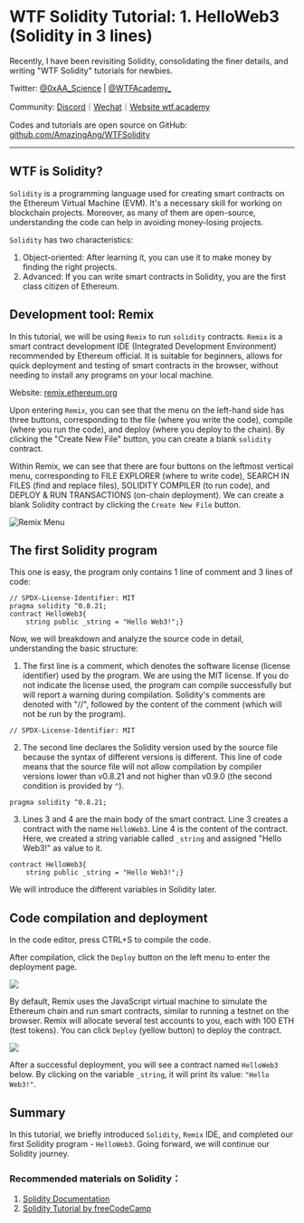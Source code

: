 # WTF Solidity Tutorial: 1. HelloWeb3 (Solidity in 3 lines)

Recently, I have been revisiting Solidity, consolidating the finer details, and writing "WTF Solidity" tutorials for newbies. 

Twitter: [@0xAA_Science](https://twitter.com/0xAA_Science) | [@WTFAcademy_](https://twitter.com/WTFAcademy_)

Community: [Discord](https://discord.gg/5akcruXrsk)｜[Wechat](https://docs.google.com/forms/d/e/1FAIpQLSe4KGT8Sh6sJ7hedQRuIYirOoZK_85miz3dw7vA1-YjodgJ-A/viewform?usp=sf_link)｜[Website wtf.academy](https://wtf.academy)

Codes and tutorials are open source on GitHub: [github.com/AmazingAng/WTFSolidity](https://github.com/AmazingAng/WTFSolidity)

-----

## WTF is Solidity?

`Solidity` is a programming language used for creating smart contracts on the Ethereum Virtual Machine (EVM). It's a necessary skill for working on blockchain projects. Moreover, as many of them are open-source, understanding the code can help in avoiding money-losing projects.


`Solidity` has two characteristics:

1. Object-oriented: After learning it, you can use it to make money by finding the right projects.
2. Advanced: If you can write smart contracts in Solidity, you are the first class citizen of Ethereum.

## Development tool: Remix

In this tutorial, we will be using `Remix` to run `solidity` contracts. `Remix` is a smart contract development IDE (Integrated Development Environment) recommended by Ethereum official. It is suitable for beginners, allows for quick deployment and testing of smart contracts in the browser, without needing to install any programs on your local machine.

Website: [remix.ethereum.org](https://remix.ethereum.org)

Upon entering `Remix`, you can see that the menu on the left-hand side has three buttons, corresponding to the file (where you write the code), compile (where you run the code), and deploy (where you deploy to the chain). By clicking the "Create New File" button, you can create a blank `solidity` contract.

Within Remix, we can see that there are four buttons on the leftmost vertical menu, corresponding to FILE EXPLORER (where to write code), SEARCH IN FILES (find and replace files), SOLIDITY COMPILER (to run code), and DEPLOY & RUN TRANSACTIONS (on-chain deployment). We can create a blank Solidity contract by clicking the `Create New File` button.

![Remix Menu](./img/1-1.png)

## The first Solidity program

This one is easy, the program only contains 1 line of comment and 3 lines of code:

```solidity
// SPDX-License-Identifier: MIT
pragma solidity ^0.8.21;
contract HelloWeb3{
    string public _string = "Hello Web3!";}
```

Now, we will breakdown and analyze the source code in detail, understanding the basic structure: 

1. The first line is a comment, which denotes the software license (license identifier) used by the program. We are using the MIT license. If you do not indicate the license used, the program can compile successfully but will report a warning during compilation. Solidity's comments are denoted with "//", followed by the content of the comment (which will not be run by the program).

```solidity
// SPDX-License-Identifier: MIT
```

2. The second line declares the Solidity version used by the source file because the syntax of different versions is different. This line of code means that the source file will not allow compilation by compiler versions lower than v0.8.21 and not higher than v0.9.0 (the second condition is provided by `^`).

```solidity
pragma solidity ^0.8.21;
```
    
3. Lines 3 and 4 are the main body of the smart contract. Line 3 creates a contract with the name `HelloWeb3`. Line 4 is the content of the contract. Here, we created a string variable called `_string` and assigned "Hello Web3!" as value to it.

```solidity
contract HelloWeb3{
    string public _string = "Hello Web3!";}
```
We will introduce the different variables in Solidity later.

## Code compilation and deployment

In the code editor, press CTRL+S to compile the code.

After compilation, click the `Deploy` button on the left menu to enter the deployment page.

   ![](./img/1-2.png)

By default, Remix uses the JavaScript virtual machine to simulate the Ethereum chain and run smart contracts, similar to running a testnet on the browser. Remix will allocate several test accounts to you, each with 100 ETH (test tokens). You can click `Deploy` (yellow button) to deploy the contract.

   ![](./img/1-3.png)

After a successful deployment, you will see a contract named `HelloWeb3` below. By clicking on the variable `_string`, it will print its value: `"Hello Web3!"`.

## Summary

In this tutorial, we briefly introduced `Solidity`, `Remix` IDE, and completed our first Solidity program - `HelloWeb3`. Going forward, we will continue our Solidity journey.

### Recommended materials on Solidity：

1. [Solidity Documentation](https://docs.soliditylang.org/en/latest/)
2. [Solidity Tutorial by freeCodeCamp](https://www.youtube.com/watch?v=ipwxYa-F1uY)
